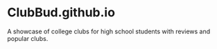 # ClubBud.github.io
A showcase of college clubs for high school students with reviews and popular clubs.
